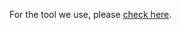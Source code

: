 For the tool we use, please [check here](http://marketplace.eclipse.org/content/callgraph-viewer#.U5lVRZSwIdo).
